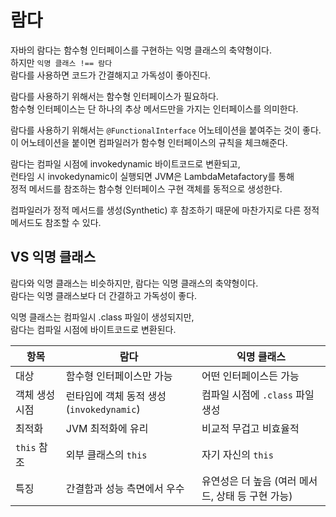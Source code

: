 # 람다

자바의 람다는 함수형 인터페이스를 구현하는 익명 클래스의 축약형이다.  
하지만 `익명 클래스 !== 람다`  
람다를 사용하면 코드가 간결해지고 가독성이 좋아진다.   

람다를 사용하기 위해서는 함수형 인터페이스가 필요하다.  
함수형 인터페이스는 단 하나의 추상 메서드만을 가지는 인터페이스를 의미한다.  

람다를 사용하기 위해서는 `@FunctionalInterface` 어노테이션을 붙여주는 것이 좋다.  
이 어노테이션을 붙이면 컴파일러가 함수형 인터페이스의 규칙을 체크해준다.  

람다는 컴파일 시점에 invokedynamic 바이트코드로 변환되고,  
런타임 시 invokedynamic이 실행되면 JVM은 LambdaMetafactory를 통해  
정적 메서드를 참조하는 함수형 인터페이스 구현 객체를 동적으로 생성한다.  

컴파일러가 정적 메서드를 생성(Synthetic) 후 참조하기 때문에 마찬가지로 다른 정적 메서드도 참조할 수 있다.  


## VS 익명 클래스

람다와 익명 클래스는 비슷하지만, 람다는 익명 클래스의 축약형이다.  
람다는 익명 클래스보다 더 간결하고 가독성이 좋다.  

익명 클래스는 컴파일시 .class 파일이 생성되지만,  
람다는 컴파일 시점에 바이트코드로 변환된다.  

| 항목 | 람다 | 익명 클래스 |
|------|------|-------------|
| 대상 | 함수형 인터페이스만 가능 | 어떤 인터페이스든 가능 |
| 객체 생성 시점 | 런타임에 객체 동적 생성 (`invokedynamic`) | 컴파일 시점에 `.class` 파일 생성 |
| 최적화 | JVM 최적화에 유리 | 비교적 무겁고 비효율적 |
| `this` 참조 | 외부 클래스의 `this` | 자기 자신의 `this` |
| 특징 | 간결함과 성능 측면에서 우수 | 유연성은 더 높음 (여러 메서드, 상태 등 구현 가능) |
